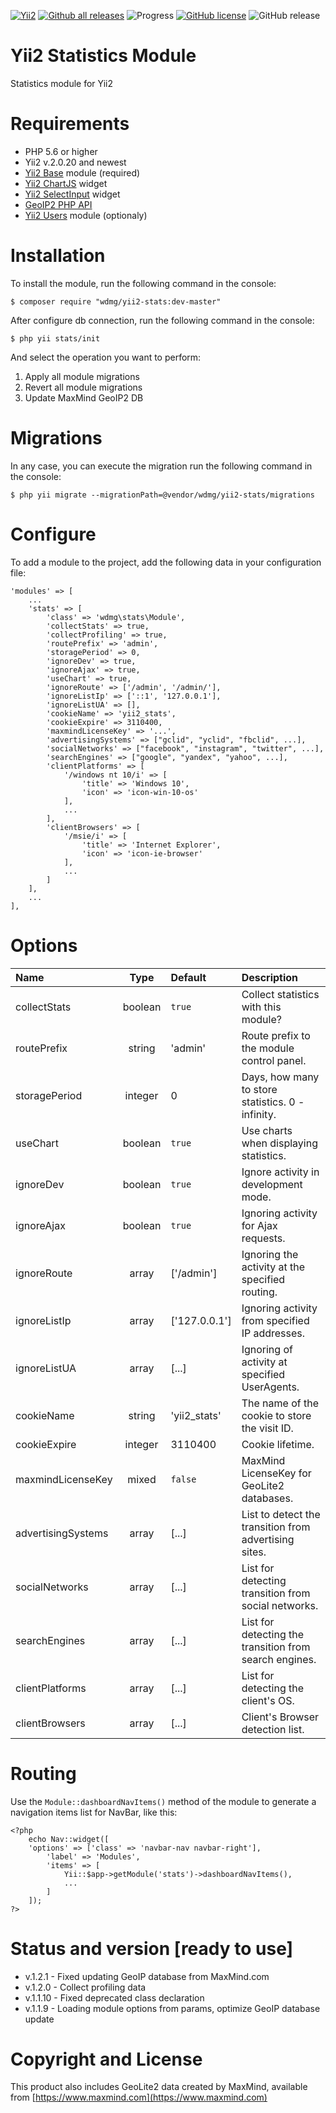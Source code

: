 [![Yii2](https://img.shields.io/badge/required-Yii2_v2.0.20-blue.svg)](https://packagist.org/packages/yiisoft/yii2)
[![Github all releases](https://img.shields.io/github/downloads/wdmg/yii2-stats/total.svg)](https://GitHub.com/wdmg/yii2-stats/releases/)
![Progress](https://img.shields.io/badge/progress-ready_to_use-green.svg)
[![GitHub license](https://img.shields.io/github/license/wdmg/yii2-stats.svg)](https://github.com/wdmg/yii2-stats/blob/master/LICENSE)
![GitHub release](https://img.shields.io/github/release/wdmg/yii2-stats/all.svg)

# Yii2 Statistics Module
Statistics module for Yii2

# Requirements 
* PHP 5.6 or higher
* Yii2 v.2.0.20 and newest
* [Yii2 Base](https://github.com/wdmg/yii2-base) module (required)
* [Yii2 ChartJS](https://github.com/wdmg/yii2-chartjs) widget
* [Yii2 SelectInput](https://github.com/wdmg/yii2-selectinput) widget
* [GeoIP2 PHP API](https://github.com/maxmind/GeoIP2-php)
* [Yii2 Users](https://github.com/wdmg/yii2-users) module (optionaly)

# Installation
To install the module, run the following command in the console:

`$ composer require "wdmg/yii2-stats:dev-master"`

After configure db connection, run the following command in the console:

`$ php yii stats/init`

And select the operation you want to perform:
  1) Apply all module migrations
  2) Revert all module migrations
  3) Update MaxMind GeoIP2 DB

# Migrations
In any case, you can execute the migration run the following command in the console:

`$ php yii migrate --migrationPath=@vendor/wdmg/yii2-stats/migrations`

# Configure

To add a module to the project, add the following data in your configuration file:

    'modules' => [
        ...
        'stats' => [
            'class' => 'wdmg\stats\Module',
            'collectStats' => true,
            'collectProfiling' => true,
            'routePrefix' => 'admin',
            'storagePeriod' => 0,
            'ignoreDev' => true,
            'ignoreAjax' => true,
            'useChart' => true,
            'ignoreRoute' => ['/admin', '/admin/'],
            'ignoreListIp' => ['::1', '127.0.0.1'],
            'ignoreListUA' => [],
            'cookieName' => 'yii2_stats',
            'cookieExpire' => 3110400,
            'maxmindLicenseKey' => '...',
            'advertisingSystems' => ["gclid", "yclid", "fbclid", ...],
            'socialNetworks' => ["facebook", "instagram", "twitter", ...],
            'searchEngines' => ["google", "yandex", "yahoo", ...],
            'clientPlatforms' => [
                '/windows nt 10/i' => [
                    'title' => 'Windows 10',
                    'icon' => 'icon-win-10-os'
                ],
                ...
            ],
            'clientBrowsers' => [
                '/msie/i' => [
                    'title' => 'Internet Explorer',
                    'icon' => 'icon-ie-browser'
                ],
                ...
            ]
        ],
        ...
    ],

# Options

| Name                | Type    | Default       | Description                   |
|:------------------- |:-------:|:------------- |:----------------------------- |
| collectStats        | boolean | `true`        | Collect statistics with this module? |
| routePrefix         | string  | 'admin'       | Route prefix to the module control panel. |
| storagePeriod       | integer | 0             | Days, how many to store statistics. 0 - infinity. |
| useChart            | boolean | `true`        | Use charts when displaying statistics. |
| ignoreDev           | boolean | `true`        | Ignore activity in development mode. |
| ignoreAjax          | boolean | `true`        | Ignoring activity for Ajax requests. |
| ignoreRoute         | array   | ['/admin']    | Ignoring the activity at the specified routing. |
| ignoreListIp        | array   | ['127.0.0.1'] | Ignoring activity from specified IP addresses. |
| ignoreListUA        | array   | [...]         | Ignoring of activity at specified UserAgents. |
| cookieName          | string  | 'yii2_stats'  | The name of the cookie to store the visit ID. |
| cookieExpire        | integer | 3110400       | Cookie lifetime. |
| maxmindLicenseKey   | mixed   | `false`       | MaxMind LicenseKey for GeoLite2 databases. |
| advertisingSystems  | array   | [...]         | List to detect the transition from advertising sites. |
| socialNetworks      | array   | [...]         | List for detecting transition from social networks. |
| searchEngines       | array   | [...]         | List for detecting the transition from search engines. |
| clientPlatforms     | array   | [...]         | List for detecting the client's OS. |
| clientBrowsers      | array   | [...]         | Client's Browser detection list. |

# Routing
Use the `Module::dashboardNavItems()` method of the module to generate a navigation items list for NavBar, like this:

    <?php
        echo Nav::widget([
        'options' => ['class' => 'navbar-nav navbar-right'],
            'label' => 'Modules',
            'items' => [
                Yii::$app->getModule('stats')->dashboardNavItems(),
                ...
            ]
        ]);
    ?>
    
# Status and version [ready to use]
* v.1.2.1 - Fixed updating GeoIP database from MaxMind.com
* v.1.2.0 - Collect profiling data
* v.1.1.10 - Fixed deprecated class declaration
* v.1.1.9 - Loading module options from params, optimize GeoIP database update

# Copyright and License
This product also includes GeoLite2 data created by MaxMind, available from [https://www.maxmind.com](https://www.maxmind.com)
